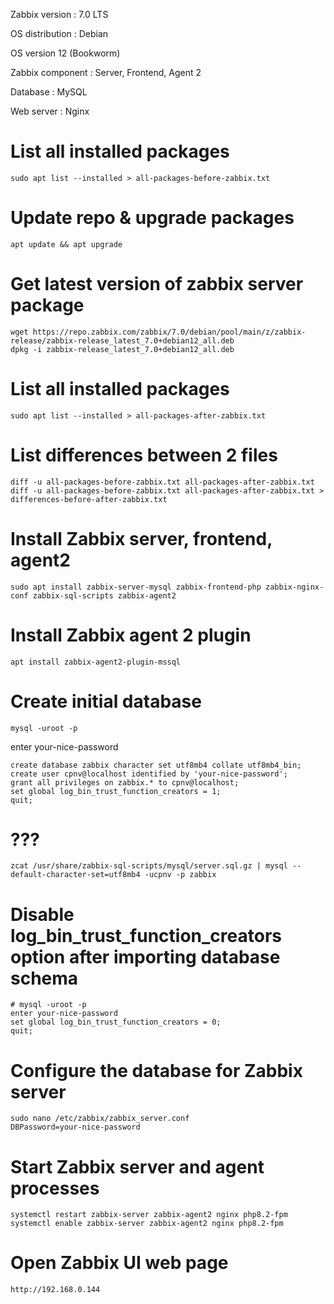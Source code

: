 Zabbix version :
7.0 LTS

OS distribution :
Debian

OS version
12 (Bookworm)

Zabbix component :
Server, Frontend, Agent 2

Database :
MySQL

Web server :
Nginx

# List all installed packages
```
sudo apt list --installed > all-packages-before-zabbix.txt
```
# Update repo & upgrade packages
```
apt update && apt upgrade
```
# Get latest version of zabbix server package
```
wget https://repo.zabbix.com/zabbix/7.0/debian/pool/main/z/zabbix-release/zabbix-release_latest_7.0+debian12_all.deb
dpkg -i zabbix-release_latest_7.0+debian12_all.deb
```
# List all installed packages
```
sudo apt list --installed > all-packages-after-zabbix.txt
```
# List differences between 2 files
```
diff -u all-packages-before-zabbix.txt all-packages-after-zabbix.txt
diff -u all-packages-before-zabbix.txt all-packages-after-zabbix.txt > differences-before-after-zabbix.txt
```
# Install Zabbix server, frontend, agent2
```
sudo apt install zabbix-server-mysql zabbix-frontend-php zabbix-nginx-conf zabbix-sql-scripts zabbix-agent2
```
# Install Zabbix agent 2 plugin
```
apt install zabbix-agent2-plugin-mssql
```
# Create initial database
```
mysql -uroot -p
```
enter your-nice-password
```
create database zabbix character set utf8mb4 collate utf8mb4_bin; 
create user cpnv@localhost identified by 'your-nice-password'; 
grant all privileges on zabbix.* to cpnv@localhost; 
set global log_bin_trust_function_creators = 1; 
quit; 
```
# ???
```
zcat /usr/share/zabbix-sql-scripts/mysql/server.sql.gz | mysql --default-character-set=utf8mb4 -ucpnv -p zabbix 
```
# Disable log_bin_trust_function_creators option after importing database schema
```
# mysql -uroot -p
enter your-nice-password
set global log_bin_trust_function_creators = 0;
quit; 
```
# Configure the database for Zabbix server
```
sudo nano /etc/zabbix/zabbix_server.conf
DBPassword=your-nice-password
```
# Start Zabbix server and agent processes
```
systemctl restart zabbix-server zabbix-agent2 nginx php8.2-fpm
systemctl enable zabbix-server zabbix-agent2 nginx php8.2-fpm
```
# Open Zabbix UI web page
```
http://192.168.0.144
```
